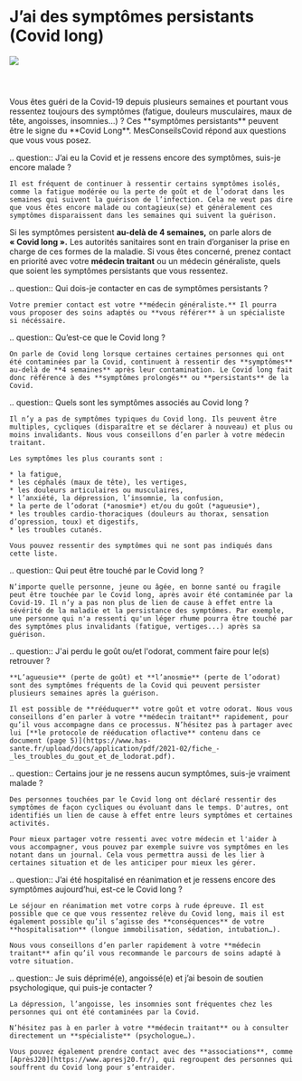 # J’ai des symptômes persistants (Covid long)

<img src="illustrations/covid.svg">

<header></header>
Vous êtes guéri de la Covid-19 depuis plusieurs semaines et pourtant vous ressentez toujours des symptômes (fatigue, douleurs musculaires, maux de tête, angoisses, insomnies...) ? Ces **symptômes persistants** peuvent être le signe du **Covid Long**. MesConseilsCovid répond aux questions que vous vous posez.

<div itemscope itemtype="https://schema.org/FAQPage">
 
.. question:: J’ai eu la Covid et je ressens encore des symptômes, suis-je encore malade ?

    Il est fréquent de continuer à ressentir certains symptômes isolés, comme la fatigue modérée ou la perte de goût et de l’odorat dans les semaines qui suivent la guérison de l’infection. Cela ne veut pas dire que vous êtes encore malade ou contagieux(se) et généralement ces symptômes disparaissent dans les semaines qui suivent la guérison.

Si les symptômes persistent **au-delà de 4 semaines,** on parle alors de **« Covid long ».** Les autorités sanitaires sont en train d’organiser la prise en charge de ces formes de la maladie. Si vous êtes concerné, prenez contact en priorité avec votre **médecin traitant** ou un médecin généraliste, quels que soient les symptômes persistants que vous ressentez.
    
.. question:: Qui dois-je contacter en cas de symptômes persistants ?

    Votre premier contact est votre **médecin généraliste.** Il pourra vous proposer des soins adaptés ou **vous référer** à un spécialiste si nécéssaire.
    
.. question:: Qu’est-ce que le Covid long ?

    On parle de Covid long lorsque certaines certaines personnes qui ont été contaminées par la Covid, continuent à ressentir des **symptômes** au-delà de **4 semaines** après leur contamination. Le Covid long fait donc référence à des **symptômes prolongés** ou **persistants** de la Covid.
    
.. question:: Quels sont les symptômes associés au Covid long ?

    Il n’y a pas de symptômes typiques du Covid long. Ils peuvent être multiples, cycliques (disparaître et se déclarer à nouveau) et plus ou moins invalidants. Nous vous conseillons d’en parler à votre médecin traitant.

    Les symptômes les plus courants sont :

    * la fatigue,
    * les céphalés (maux de tête), les vertiges,
    * les douleurs articulaires ou musculaires,
    * l’anxiété, la dépression, l’insomnie, la confusion,
    * la perte de l’odorat (*anosmie*) et/ou du goût (*agueusie*),
    * les troubles cardio-thoraciques (douleurs au thorax, sensation d’opression, toux) et digestifs,
    * les troubles cutanés.

    Vous pouvez ressentir des symptômes qui ne sont pas indiqués dans cette liste. 
    
.. question:: Qui peut être touché par le Covid long ?

    N’importe quelle personne, jeune ou âgée, en bonne santé ou fragile peut être touchée par le Covid long, après avoir été contaminée par la Covid-19. Il n’y a pas non plus de lien de cause à effet entre la sévérité de la maladie et la persistance des symptômes. Par exemple, une personne qui n'a ressenti qu'un léger rhume pourra être touché par des symptômes plus invalidants (fatigue, vertiges...) après sa guérison.

.. question:: J'ai perdu le goût ou/et l'odorat, comment faire pour le(s) retrouver ?

    **L’agueusie** (perte de goût) et **l’anosmie** (perte de l’odorat) sont des symptômes fréquents de la Covid qui peuvent persister plusieurs semaines après la guérison.

    Il est possible de **rééduquer** votre goût et votre odorat. Nous vous conseillons d’en parler à votre **médecin traitant** rapidement, pour qu’il vous accompagne dans ce processus. N’hésitez pas à partager avec lui [**le protocole de rééducation oflactive** contenu dans ce document (page 5)](https://www.has-sante.fr/upload/docs/application/pdf/2021-02/fiche_-_les_troubles_du_gout_et_de_lodorat.pdf).

.. question:: Certains jour je ne ressens aucun symptômes, suis-je vraiment malade ?

    Des personnes touchées par le Covid long ont déclaré ressentir des symptômes de façon cycliques ou évoluant dans le temps. D'autres, ont identifiés un lien de cause à effet entre leurs symptômes et certaines activités.

    Pour mieux partager votre ressenti avec votre médecin et l'aider à vous accompagner, vous pouvez par exemple suivre vos symptômes en les notant dans un journal. Cela vous permettra aussi de les lier à certaines situation et de les anticiper pour mieux les gérer.

.. question:: J’ai été hospitalisé en réanimation et je ressens encore des symptômes aujourd’hui, est-ce le Covid long ?

    Le séjour en réanimation met votre corps à rude épreuve. Il est possible que ce que vous ressentez relève du Covid long, mais il est également possible qu’il s’agisse des **conséquences** de votre **hospitalisation** (longue immobilisation, sédation, intubation…).

    Nous vous conseillons d’en parler rapidement à votre **médecin traitant** afin qu’il vous recommande le parcours de soins adapté à votre situation.

.. question:: Je suis déprimé(e), angoissé(e) et j’ai besoin de soutien psychologique, qui puis-je contacter ?

    La dépression, l’angoisse, les insomnies sont fréquentes chez les personnes qui ont été contaminées par la Covid.

    N’hésitez pas à en parler à votre **médecin traitant** ou à consulter directement un **spécialiste** (psychologue…).

    Vous pouvez également prendre contact avec des **associations**, comme [AprèsJ20](https://www.apresj20.fr/), qui regroupent des personnes qui souffrent du Covid long pour s’entraider.
   
</div>
